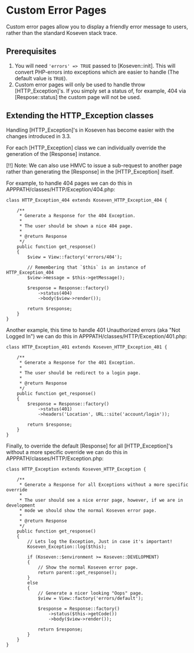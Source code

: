 # Custom Error Pages

Custom error pages allow you to display a friendly error message to users, rather than the standard Koseven stack trace.

## Prerequisites

1. You will need `'errors' => TRUE` passed to [Koseven::init]. This will convert PHP-errors into exceptions which are easier to handle (The default value is `TRUE`).
2. Custom error pages will only be used to handle throw [HTTP_Exception]'s. If you simply set a status of, for example, 404 via [Respose::status] the custom page will not be used.

## Extending the HTTP_Exception classes

Handling [HTTP_Exception]'s in Koseven has become easier with the changes introduced in 3.3.

For each [HTTP_Exception] class we can individually override the generation of the [Response] instance.

[!!] Note: We can also use HMVC to issue a sub-request to another page rather than generating the [Response] in the [HTTP_Exception] itself.

For example, to handle 404 pages we can do this in APPPATH/classes/HTTP/Exception/404.php:

	class HTTP_Exception_404 extends Koseven_HTTP_Exception_404 {
		
		/**
		 * Generate a Response for the 404 Exception.
		 *
		 * The user should be shown a nice 404 page.
		 * 
		 * @return Response
		 */
		public function get_response()
		{
			$view = View::factory('errors/404');

			// Remembering that `$this` is an instance of HTTP_Exception_404
			$view->message = $this->getMessage();

			$response = Response::factory()
				->status(404)
				->body($view->render());

			return $response;
		}
	}

Another example, this time to handle 401 Unauthorized errors (aka "Not Logged In") we can do this in APPPATH/classes/HTTP/Exception/401.php:

	class HTTP_Exception_401 extends Koseven_HTTP_Exception_401 {
		
		/**
		 * Generate a Response for the 401 Exception.
		 * 
		 * The user should be redirect to a login page.
		 * 
		 * @return Response
		 */
		public function get_response()
		{
			$response = Response::factory()
				->status(401)
				->headers('Location', URL::site('account/login'));

			return $response;
		}
	}

Finally, to override the default [Response] for all [HTTP_Exception]'s without a more specific override we can do this in APPPATH/classes/HTTP/Exception.php:

	class HTTP_Exception extends Koseven_HTTP_Exception {
		
		/**
		 * Generate a Response for all Exceptions without a more specific override
		 * 
		 * The user should see a nice error page, however, if we are in development
		 * mode we should show the normal Koseven error page.
		 * 
		 * @return Response
		 */
		public function get_response()
		{
			// Lets log the Exception, Just in case it's important!
			Koseven_Exception::log($this);

			if (Koseven::$environment >= Koseven::DEVELOPMENT)
			{
				// Show the normal Koseven error page.
				return parent::get_response();
			}
			else
			{
				// Generate a nicer looking "Oops" page.
				$view = View::factory('errors/default');

				$response = Response::factory()
					->status($this->getCode())
					->body($view->render());

				return $response;
			}
		}
	}